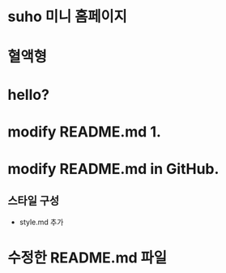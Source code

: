 # suho 미니 홈페이지
# 혈액형
# hello?
# modify README.md 1.
# modify README.md in GitHub.

## 스타일 구성
- style.md 추가

# 수정한 README.md 파일